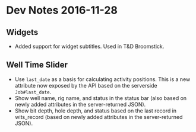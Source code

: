 # Dev Notes 2016-11-28

## Widgets

* Added support for widget subtitles. Used in T&D Broomstick.

## Well Time Slider

* Use `last_date` as a basis for calculating activity positions. This is a new attribute now exposed by the API based on the serverside `Job#last_date`.
* Show well name, rig name, and status in the status bar (also based on newly added attributes in the server-returned JSON).
* Show bit depth, hole depth, and status based on the last record in wits_record (based on newly added attributes in the server-returned JSON).


